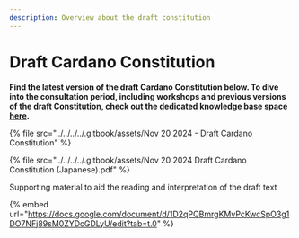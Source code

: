 ```yaml
---
description: Overview about the draft constitution
---
```


# Draft Cardano Constitution

**Find the latest version of the draft Cardano Constitution below. To dive into the consultation period, including workshops and previous versions of the draft Constitution, check out the dedicated knowledge base space** [**here**](https://2024constitutionalconsultation.docs.intersectmbo.org/)**.**

{% file src="../../../../.gitbook/assets/Nov 20 2024 - Draft Cardano Constitution" %}

{% file src="../../../../.gitbook/assets/Nov 20 2024 Draft Cardano Constitution (Japanese).pdf" %}

Supporting material to aid the reading and interpretation of the draft text&#x20;

{% embed url="https://docs.google.com/document/d/1D2qPQBmrgKMvPcKwcSpO3g1DO7NFj89sM0ZYDcGDLyU/edit?tab=t.0" %}
